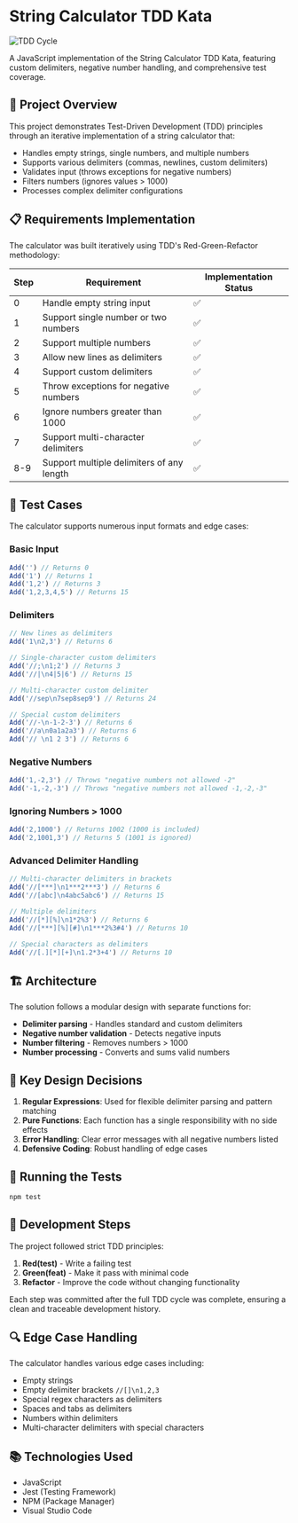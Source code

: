 # String Calculator TDD Kata

![TDD Cycle](https://upload.wikimedia.org/wikipedia/commons/0/0b/TDD_Global_Lifecycle.png)

A JavaScript implementation of the String Calculator TDD Kata, featuring custom delimiters, negative number handling, and comprehensive test coverage.

## 🎯 Project Overview

This project demonstrates Test-Driven Development (TDD) principles through an iterative implementation of a string calculator that:

- Handles empty strings, single numbers, and multiple numbers
- Supports various delimiters (commas, newlines, custom delimiters)
- Validates input (throws exceptions for negative numbers)
- Filters numbers (ignores values > 1000)
- Processes complex delimiter configurations

## 📋 Requirements Implementation

The calculator was built iteratively using TDD's Red-Green-Refactor methodology:

| Step | Requirement | Implementation Status |
|------|-------------|----------------------|
| 0 | Handle empty string input | ✅ |
| 1 | Support single number or two numbers | ✅ |
| 2 | Support multiple numbers | ✅ |
| 3 | Allow new lines as delimiters | ✅ |
| 4 | Support custom delimiters | ✅ |
| 5 | Throw exceptions for negative numbers | ✅ |
| 6 | Ignore numbers greater than 1000 | ✅ |
| 7 | Support multi-character delimiters | ✅ |
| 8-9 | Support multiple delimiters of any length | ✅ |

## 🧪 Test Cases

The calculator supports numerous input formats and edge cases:

### Basic Input

```javascript
Add('') // Returns 0
Add('1') // Returns 1
Add('1,2') // Returns 3
Add('1,2,3,4,5') // Returns 15
```

### Delimiters

```javascript
// New lines as delimiters
Add('1\n2,3') // Returns 6

// Single-character custom delimiters
Add('//;\n1;2') // Returns 3
Add('//|\n4|5|6') // Returns 15

// Multi-character custom delimiter
Add('//sep\n7sep8sep9') // Returns 24

// Special custom delimiters
Add('//-\n-1-2-3') // Returns 6
Add('//a\n0a1a2a3') // Returns 6
Add('// \n1 2 3') // Returns 6
```

### Negative Numbers

```javascript
Add('1,-2,3') // Throws "negative numbers not allowed -2"
Add('-1,-2,-3') // Throws "negative numbers not allowed -1,-2,-3"
```

### Ignoring Numbers > 1000

```javascript
Add('2,1000') // Returns 1002 (1000 is included)
Add('2,1001,3') // Returns 5 (1001 is ignored)
```

### Advanced Delimiter Handling

```javascript
// Multi-character delimiters in brackets
Add('//[***]\n1***2***3') // Returns 6
Add('//[abc]\n4abc5abc6') // Returns 15

// Multiple delimiters
Add('//[*][%]\n1*2%3') // Returns 6
Add('//[***][%][#]\n1***2%3#4') // Returns 10

// Special characters as delimiters
Add('//[.][*][+]\n1.2*3+4') // Returns 10
```

## 🏗️ Architecture

The solution follows a modular design with separate functions for:

- **Delimiter parsing** - Handles standard and custom delimiters
- **Negative number validation** - Detects negative inputs
- **Number filtering** - Removes numbers > 1000
- **Number processing** - Converts and sums valid numbers

## 🧠 Key Design Decisions

1. **Regular Expressions**: Used for flexible delimiter parsing and pattern matching
2. **Pure Functions**: Each function has a single responsibility with no side effects
3. **Error Handling**: Clear error messages with all negative numbers listed
4. **Defensive Coding**: Robust handling of edge cases

## 🚀 Running the Tests

```bash
npm test
```

## 📘 Development Steps

The project followed strict TDD principles:

1. **Red(test)** - Write a failing test
2. **Green(feat)** - Make it pass with minimal code
3. **Refactor** - Improve the code without changing functionality

Each step was committed after the full TDD cycle was complete, ensuring a clean and traceable development history.

## 🔍 Edge Case Handling

The calculator handles various edge cases including:
- Empty strings
- Empty delimiter brackets `//[]\n1,2,3`
- Special regex characters as delimiters
- Spaces and tabs as delimiters
- Numbers within delimiters
- Multi-character delimiters with special characters

## 📚 Technologies Used

- JavaScript
- Jest (Testing Framework)
- NPM (Package Manager)
- Visual Studio Code
